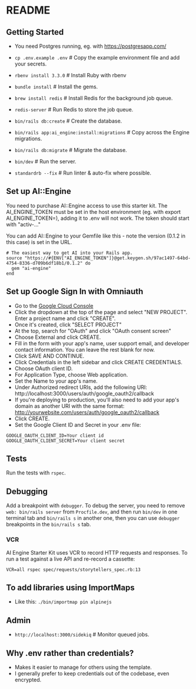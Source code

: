 # README

## Getting Started

- You need Postgres running, eg. with https://postgresapp.com/
- `cp .env.example .env` # Copy the example environment file and add your secrets.
- `rbenv install 3.3.0` # Install Ruby with rbenv
- `bundle install` # Install the gems.
- `brew install redis` # Install Redis for the background job queue.
- `redis-server` # Run Redis to store the job queue.

- `bin/rails db:create` # Create the database.
- `bin/rails app:ai_engine:install:migrations` # Copy across the Engine migrations.
- `bin/rails db:migrate` # Migrate the database.
- `bin/dev` # Run the server.
- `standardrb --fix` # Run linter & auto-fix where possible.

## Set up AI::Engine

You need to purchase AI::Engine access to use this starter kit.
The AI_ENGINE_TOKEN must be set in the host environment (eg. with export AI_ENGINE_TOKEN=<key>), adding it to .env will not work.
The token should start with "activ-..."

You can add AI::Engine to your Gemfile like this - note the version (0.1.2 in this case) is set in the URL.

```
# The easiest way to get AI into your Rails app.
source "https://#{ENV["AI_ENGINE_TOKEN"]}@get.keygen.sh/97ac1497-64bd-4754-8336-d709b6df18b1/0.1.2" do
  gem "ai-engine"
end
```

## Set up Google Sign In with Omniauth

- Go to the [Google Cloud Console](https://console.cloud.google.com/)
- Click the dropdown at the top of the page and select "NEW PROJECT". Enter a project name and click "CREATE".
- Once it's created, click "SELECT PROJECT"
- At the top, search for "OAuth" and click "OAuth consent screen"
- Choose External and click CREATE.
- Fill in the form with your app's name, user support email, and developer contact information. You can leave the rest blank for now.
- Click SAVE AND CONTINUE.
- Click Credentials in the left sidebar and click CREATE CREDENTIALS.
- Choose OAuth client ID.
- For Application Type, choose Web application.
- Set the Name to your app's name.
- Under Authorized redirect URIs, add the following URI: http://localhost:3000/users/auth/google_oauth2/callback
- If you're deploying to production, you'll also need to add your app's domain as another URI with the same format: http://yourwebsite.com/users/auth/google_oauth2/callback
- Click CREATE.
- Set the Google Client ID and Secret in your .env file:

```
GOOGLE_OAUTH_CLIENT_ID=Your client id
GOOGLE_OAUTH_CLIENT_SECRET=Your client secret
```

## Tests

Run the tests with `rspec`.

## Debugging

Add a breakpoint with `debugger`. To debug the server, you need to remove `web: bin/rails server` from `Procfile.dev`, and then run `bin/dev` in one terminal tab and `bin/rails s` in another one, then you can use `debugger` breakpoints in the `bin/rails s` tab.

### VCR

AI Engine Starter Kit uses VCR to record HTTP requests and responses. To run a test against a live API and re-record a cassette:

```
VCR=all rspec spec/requests/storytellers_spec.rb:13
```

## To add libraries using ImportMaps

- Like this: `./bin/importmap pin alpinejs`

## Admin

- `http://localhost:3000/sidekiq` # Monitor queued jobs.

## Why .env rather than credentials?

- Makes it easier to manage for others using the template.
- I generally prefer to keep credentials out of the codebase, even encrypted.

